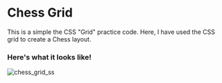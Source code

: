 # Chess Grid
This is a simple the CSS "Grid" practice code. 
Here, I have used the CSS grid to create a Chess layout.
<br>
### Here's what it looks like!
![chess_grid_ss](https://github.com/user-attachments/assets/3a50b097-ec96-4cff-baa5-419e8a15146d)
